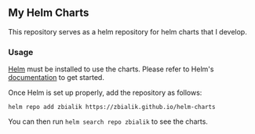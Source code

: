 ## My Helm Charts

This repository serves as a helm repository for helm charts that I develop.

### Usage

[Helm](https://helm.sh) must be installed to use the charts.
Please refer to Helm's [documentation](https://helm.sh/docs/) to get started.

Once Helm is set up properly, add the repository as follows:

```console
helm repo add zbialik https://zbialik.github.io/helm-charts
```

You can then run `helm search repo zbialik` to see the charts.
